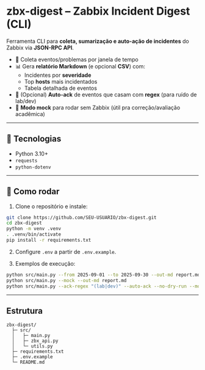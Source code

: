 # zbx-digest – Zabbix Incident Digest (CLI)

Ferramenta CLI para **coleta, sumarização e auto-ação de incidentes** do Zabbix via **JSON-RPC API**.

- 🔎 Coleta eventos/problemas por janela de tempo
- 📊 Gera **relatório Markdown** (e opcional **CSV**) com:
  - Incidentes por **severidade**
  - Top **hosts** mais incidentados
  - Tabela detalhada de eventos
- 🤖 (Opcional) **Auto-ack** de eventos que casam com **regex** (para ruído de lab/dev)
- 🧪 **Modo mock** para rodar sem Zabbix (útil pra correção/avaliação acadêmica)

---

## 🧰 Tecnologias
- Python 3.10+
- `requests`
- `python-dotenv`

---

## 🚀 Como rodar

1. Clone o repositório e instale:
```bash
git clone https://github.com/SEU-USUARIO/zbx-digest.git
cd zbx-digest
python -m venv .venv
. .venv/bin/activate
pip install -r requirements.txt
```

2. Configure `.env` a partir de `.env.example`.

3. Exemplos de execução:

```bash
python src/main.py --from 2025-09-01 --to 2025-09-30 --out-md report.md
python src/main.py --mock --out-md report.md
python src/main.py --ack-regex "(lab|dev)" --auto-ack --no-dry-run --mock
```

---

## Estrutura
```
zbx-digest/
  ├─ src/
  │   ├─ main.py
  │   ├─ zbx_api.py
  │   └─ utils.py
  ├─ requirements.txt
  ├─ .env.example
  └─ README.md
```
